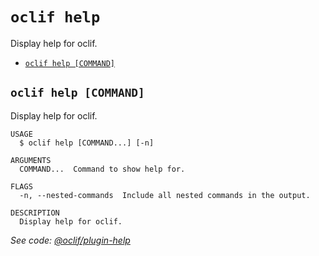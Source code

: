 # `oclif help`

Display help for oclif.

- [`oclif help [COMMAND]`](#oclif-help-command)

## `oclif help [COMMAND]`

Display help for oclif.

```
USAGE
  $ oclif help [COMMAND...] [-n]

ARGUMENTS
  COMMAND...  Command to show help for.

FLAGS
  -n, --nested-commands  Include all nested commands in the output.

DESCRIPTION
  Display help for oclif.
```

_See code: [@oclif/plugin-help](https://github.com/oclif/plugin-help/blob/6.2.14/src/commands/help.ts)_
